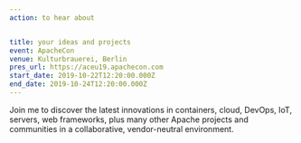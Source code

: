 ```yaml
---
action: to hear about


title: your ideas and projects
event: ApacheCon
venue: Kulturbrauerei, Berlin
pres_url: https://aceu19.apachecon.com
start_date: 2019-10-22T12:20:00.000Z
end_date: 2019-10-24T12:20:00.000Z
---
```


Join me to discover the latest innovations in containers, cloud, DevOps, IoT, servers, web frameworks, plus many other Apache projects and communities in a collaborative, vendor-neutral environment.
